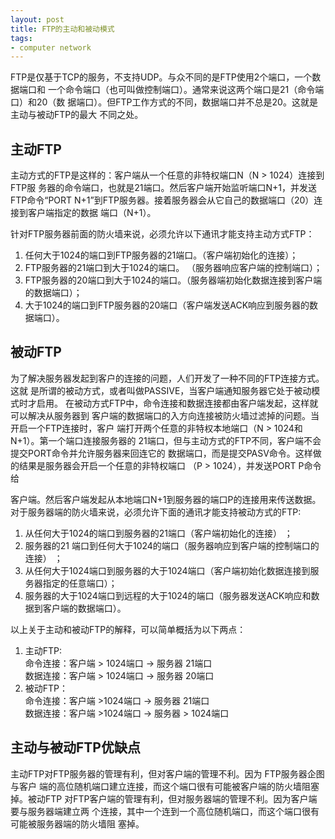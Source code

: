 ```yaml
---
layout: post
title: FTP的主动和被动模式
tags:
- computer network
---
```


FTP是仅基于TCP的服务，不支持UDP。与众不同的是FTP使用2个端口，一个数据端口和
一个命令端口（也可叫做控制端口）。通常来说这两个端口是21（命令端口）和20（数
据端口）。但FTP工作方式的不同，数据端口并不总是20。这就是主动与被动FTP的最大
不同之处。

## 主动FTP

主动方式的FTP是这样的：客户端从一个任意的非特权端口N（N > 1024）连接到FTP服
务器的命令端口，也就是21端口。然后客户端开始监听端口N+1，并发送FTP命令“PORT
N+1”到FTP服务器。接着服务器会从它自己的数据端口（20）连接到客户端指定的数据
端口（N+1）。

针对FTP服务器前面的防火墙来说，必须允许以下通讯才能支持主动方式FTP：

1.  任何大于1024的端口到FTP服务器的21端口。（客户端初始化的连接）；
2.  FTP服务器的21端口到大于1024的端口。 （服务器响应客户端的控制端口）；
3.  FTP服务器的20端口到大于1024的端口。（服务器端初始化数据连接到客户端的数据端口）；
4.  大于1024的端口到FTP服务器的20端口（客户端发送ACK响应到服务器的数据端口）。

## 被动FTP

为了解决服务器发起到客户的连接的问题，人们开发了一种不同的FTP连接方式。这就
是所谓的被动方式，或者叫做PASSIVE，当客户端通知服务器它处于被动模式时才启用。
在被动方式FTP中，命令连接和数据连接都由客户端发起，这样就可以解决从服务器到
客户端的数据端口的入方向连接被防火墙过滤掉的问题。当开启一个FTP连接时，客户
端打开两个任意的非特权本地端口（N > 1024和N+1）。第一个端口连接服务器的
21端口，但与主动方式的FTP不同，客户端不会提交PORT命令并允许服务器来回连它的
数据端口，而是提交PASV命令。这样做的结果是服务器会开启一个任意的非特权端口
（P > 1024），并发送PORT P命令给

客户端。然后客户端发起从本地端口N+1到服务器的端口P的连接用来传送数据。对于服务器端的防火墙来说，必须允许下面的通讯才能支持被动方式的FTP:

1.  从任何大于1024的端口到服务器的21端口（客户端初始化的连接） ；
2.  服务器的21 端口到任何大于1024的端口（服务器响应到客户端的控制端口的连接） ；
3.  从任何大于1024端口到服务器的大于1024端口（客户端初始化数据连接到服务器指定的任意端口）；
4.  服务器的大于1024端口到远程的大于1024的端口（服务器发送ACK响应和数据到客户端的数据端口）。

以上关于主动和被动FTP的解释，可以简单概括为以下两点：

1.  主动FTP:<br>
    命令连接：客户端 > 1024端口 -> 服务器 21端口<br />
	数据连接：客户端 > 1024端口 -> 服务器 20端口
2.  被动FTP：<br />
    命令连接：客户端 &gt;1024端口 -&gt; 服务器 21端口<br />
	数据连接：客户端 &gt;1024端口 -&gt; 服务器 > 1024端口

## 主动与被动FTP优缺点

主动FTP对FTP服务器的管理有利，但对客户端的管理不利。因为 FTP服务器企图与客户
端的高位随机端口建立连接，而这个端口很有可能被客户端的防火墙阻塞掉。被动FTP
对FTP客户端的管理有利，但对服务器端的管理不利。因为客户端要与服务器端建立两
个连接，其中一个连到一个高位随机端口，而这个端口很有可能被服务器端的防火墙阻
塞掉。

